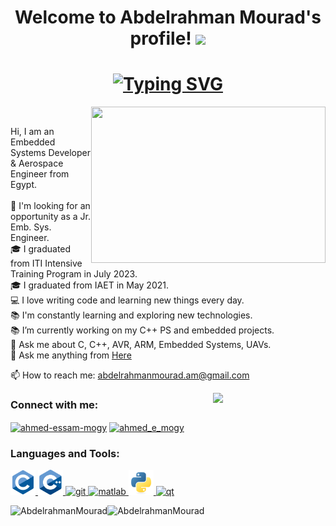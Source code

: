 <!--
**AbdelrahmanMourad/AbdelrahmanMourad** is a ✨ _special_ ✨ repository because its `README.md` (this file) appears on your GitHub profile.

Here are some ideas to get you started:

- 🔭 I’m currently working on ...
- 🌱 I’m currently learning ...
- 👯 I’m looking to collaborate on ...
- 🤔 I’m looking for help with ...
- 💬 Ask me about ...
- 📫 How to reach me: ...
- 😄 Pronouns: ...
- ⚡ Fun fact: ...

Find many templates at:
https://github.com/abhisheknaiidu/awesome-github-profile-readme
-->
<!--- ---------------------------------------------------------------------------------------------------------------------------------  -->

<!-- -->
<!---  Welcome to my profile  -->
<!-- <h1 align="center">Hi 👋, I'm Abdelrahman Mourad </h1>  -->
<h1 align="center">
  Welcome to Abdelrahman Mourad's profile!
  <img src="https://media.giphy.com/media/hvRJCLFzcasrR4ia7z/giphy.gif" width="28">
</h1>

<!-- -->
<!---  Moving Text Blue Colored  -->
<!---  WebSite for future Edits  --><!---  [Moving Text](https://readme-typing-svg.demolab.com/demo/)  -->
<h1 align="center"> 
<a href="https://git.io/typing-svg"><img src="https://readme-typing-svg.demolab.com?font=Fira+Code&weight=600&size=24&pause=1000&color=F7627B&background=000000&width=435&lines=Embedded+Systems+Engineer....." alt="Typing SVG" /></a>
</h1>
<!--
<h1 align="center"> 
<a href="https://git.io/typing-svg"><img src="https://readme-typing-svg.demolab.com?font=Fira+Code&weight=500&size=24&pause=1000&background=4224FF00&width=435&lines=Jr.+Embedded+Systems+Engineer..;ITI+Intensive+Program+Graduate.;Always+Learning+New+Things..;Ex+Aerospace+Engineer.;Feel+Free+To+Contact!" alt="Typing SVG" /></a>
</h1>  -->

<!-- -->
<!--  Programmer Photo ^__^  -->
<img align="right" height="250" width="375" alt="" src="https://raw.githubusercontent.com/iampavangandhi/iampavangandhi/master/gifs/coder.gif" />

<!-- -->
<!--  Data  -->
<br>
<p align="left">
  Hi, I am an Embedded Systems Developer & Aerospace Engineer from Egypt.
  <br>
  <br>
  🔬 I'm looking for an opportunity as a Jr. Emb. Sys. Engineer.
  <br>
  🎓 I graduated from ITI Intensive Training Program in July 2023.
  <br>
  🎓 I graduated from IAET in May 2021.
  <br>
  💻 I love writing code and learning new things every day.
  <br>
  📚 I'm constantly learning and exploring new technologies.
  <br>
  📚 I’m currently working on my C++ PS and embedded projects.
  <br>
  💬 Ask me about C, C++, AVR, ARM, Embedded Systems, UAVs.
  <br>
  💬 Ask me anything from <a href="https://github.com/AbdelrahmanMourad/AbdelrahmanMourad/issues" title="Issues">Here</a>
  <br>
  
  📫 How to reach me: <a href="mailto: abdelrahmanmourad.am@gmail.com">abdelrahmanmourad.am@gmail.com</a>
  </p>

<!-- -->
<!--  Function Repeate .. Sleep,Code,Eat,Repeate -->  
<img width="180" align="right" src="https://c.tenor.com/_DOBjnGspYAAAAAM/code-coding.gif">

<!-- -->
<!--  Connect with me  -->
<h3 align="left">Connect with me:</h3>
<p align="left">
<!---  Linked In {Icon + Link}  -->
<!---  HackerRank {Icon + Link}  -->
<a href="https://www.linkedin.com/in/abdelrahman-mourad-28bb10128/" target="blank">
<img align="center" src="https://raw.githubusercontent.com/rahuldkjain/github-profile-readme-generator/master/src/images/icons/Social/linked-in-alt.svg" alt="ahmed-essam-mogy" height="30" width="40" /></a>
<a href="https://www.hackerrank.com/abdelrahmanmour2" target="blank">
<img align="center" src="https://raw.githubusercontent.com/rahuldkjain/github-profile-readme-generator/master/src/images/icons/Social/hackerrank.svg" alt="ahmed_e_mogy" height="30" width="40" /></a>
</p>

<!-- -->
<!--  Languages and Tools  -->
<h3 align="left">Languages and Tools:</h3>
<p align="left"> <a href="https://www.cprogramming.com/" target="_blank" rel="noreferrer"> 
<img src="https://raw.githubusercontent.com/devicons/devicon/master/icons/c/c-original.svg" alt="c" width="40" height="40"/> </a> <a href="https://www.w3schools.com/cpp/" target="_blank" rel="noreferrer"> 
<img src="https://raw.githubusercontent.com/devicons/devicon/master/icons/cplusplus/cplusplus-original.svg" alt="cplusplus" width="40" height="40"/> </a> <a href="https://git-scm.com/" target="_blank" rel="noreferrer"> 
<img src="https://www.vectorlogo.zone/logos/git-scm/git-scm-icon.svg" alt="git" width="40" height="40"/> </a> <a href="https://www.mathworks.com/" target="_blank" rel="noreferrer"> 
<img src="https://upload.wikimedia.org/wikipedia/commons/2/21/Matlab_Logo.png" alt="matlab" width="40" height="40"/> </a> <a href="https://www.mysql.com/" target="_blank" rel="noreferrer">  <a href="https://www.python.org" target="_blank" rel="noreferrer"> 
<img src="https://raw.githubusercontent.com/devicons/devicon/master/icons/python/python-original.svg" alt="python" width="40" height="40"/> </a> <a href="https://www.qt.io/" target="_blank" rel="noreferrer"> <img src="https://upload.wikimedia.org/wikipedia/commons/0/0b/Qt_logo_2016.svg" alt="qt" width="40" height="40"/> </a> </p>

<!-- -->
<!--  Stats : Most used Languages -->
<p><img align="left" src="https://github-readme-stats.vercel.app/api/top-langs?username=AbdelrahmanMourad&show_icons=true&locale=en&layout=compact&theme=radical" alt="AbdelrahmanMourad" /></p>

<!-- -->
<!--  Stats : Abdelrahman Mourad's GitHub Status -->
<p>&nbsp;<img align="left" src="https://github-readme-stats.vercel.app/api?username=AbdelrahmanMourad&show_icons=true&locale=en&theme=radical" alt="AbdelrahmanMourad" /></p>


<!--- ---------------------------------------------------------------------------------------------------------------------------------  -->

<!--- ---------------------------------------------------------------------------------------------------------------------------------  -->

